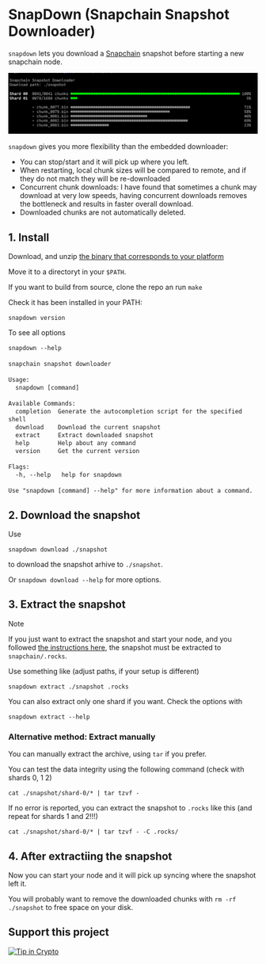 # SnapDown (Snapchain Snapshot Downloader)

`snapdown` lets you download a [Snapchain](https://github.com/farcaster_xyz/snapchain) snapshot
before starting a new snapchain node.

![screenshot](screenshot.png)

`snapdown` gives you more flexibility than the embedded downloader:

- You can stop/start and it will pick up where you left.
- When restarting, local chunk sizes will be compared to remote, and if they do not match they will be re-downloaded
- Concurrent chunk downloads: I have found that sometimes a chunk may download at very low speeds, having concurrent downloads removes the bottleneck and results in faster overall download.
- Downloaded chunks are not automatically deleted.

## 1. Install

Download, and unzip [the binary that corresponds to your platform](https://github.com/vrypan/snapdown/releases)

Move it to a directoryt in your `$PATH`.

If you want to build from source, clone the repo an run `make`

Check it has been installed in your PATH:

```
snapdown version
```

To see all options
```
snapdown --help

snapchain snapshot downloader

Usage:
  snapdown [command]

Available Commands:
  completion  Generate the autocompletion script for the specified shell
  download    Download the current snapshot
  extract     Extract downloaded snapshot
  help        Help about any command
  version     Get the current version

Flags:
  -h, --help   help for snapdown

Use "snapdown [command] --help" for more information about a command.
```

## 2. Download the snapshot

Use
```
snapdown download ./snapshot
```

to download the snapshot arhive to `./snapshot`.

Or `snapdown download --help` for more options.


## 3. Extract the snapshot

> [!NOTE]
> If you just want to extract the snapshot and start your node, and you
> followed [the instructions here](https://github.com/farcasterxyz/snapchain?tab=readme-ov-file#running-a-node),
> the snapshot must be extracted to `snapchain/.rocks`.


Use something like (adjust paths, if your setup is different)

```
snapdown extract ./snapshot .rocks
```

You can also extract only one shard if you want. Check the options with
```
snapdown extract --help
```


### Alternative method: Extract manually

You can manually extract the archive, using `tar` if you prefer.

You can test the data integrity using the following command (check with shards 0, 1 2)
```
cat ./snapshot/shard-0/* | tar tzvf -
```

If no error is reported, you can extract the snapshot to `.rocks` like this (and repeat for shards 1 and 2!!!)

```
cat ./snapshot/shard-0/* | tar tzvf - -C .rocks/
```

## 4. After extractiing the snapshot

Now you can start your node and it will pick up syncing where the snapshot left it.

You will probably want to remove the downloaded chunks with `rm -rf ./snapshot` to free space on your disk.


## Support this project

[![Tip in Crypto](https://tip.md/badge.svg)](https://tip.md/vrypan)
